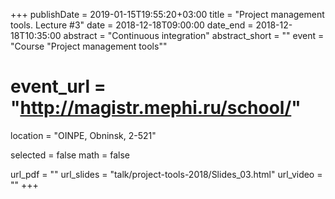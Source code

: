 +++
publishDate = 2019-01-15T19:55:20+03:00
title = "Project management tools. Lecture #3"
date = 2018-12-18T09:00:00
date_end = 2018-12-18T10:35:00
abstract = "Continuous integration"
abstract_short = ""
event = "Course \"Project management tools\""
# event_url = "http://magistr.mephi.ru/school/"
location = "OINPE, Obninsk, 2-521"

selected = false
math = false

url_pdf = ""
url_slides = "talk/project-tools-2018/Slides_03.html"
url_video = ""
+++